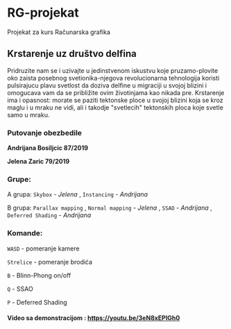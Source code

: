 # RG-projekat
Projekat za kurs Računarska grafika 

## Krstarenje uz društvo delfina

Pridruzite nam se i uzivajte u jedinstvenom iskustvu koje pruzamo-plovite oko zaista posebnog svetionika-njegova revolucionarna tehnologija koristi pulsirajucu plavu svetlost da doziva delfine u migraciji u svojoj blizini i omogucava vam da se približite ovim životinjama kao nikada pre. Krstarenje ima i opasnost: morate se paziti tektonske ploce u svojoj blizini koja se kroz maglu i u mraku ne vidi, ali i takodje "svetlecih" tektonskih ploca koje svetle samo u mraku.

### Putovanje obezbedile

**Andrijana Bosiljcic 87/2019**

**Jelena Zaric 79/2019**

### Grupe:

A grupa: `Skybox` - *Jelena* , `Instancing` - *Andrijana*

B grupa: `Parallax mapping` , `Normal mapping` - *Jelena* , `SSAO` - *Andrijana* , `Deferred Shading` - *Andrijana*

### Komande:

`WASD` - pomeranje kamere

`Strelice` - pomeranje brodića

`B` - Blinn-Phong on/off

`Q` - SSAO

`P` - Deferred Shading

#### Video sa demonstracijom : https://youtu.be/3eN8xEPIGh0
